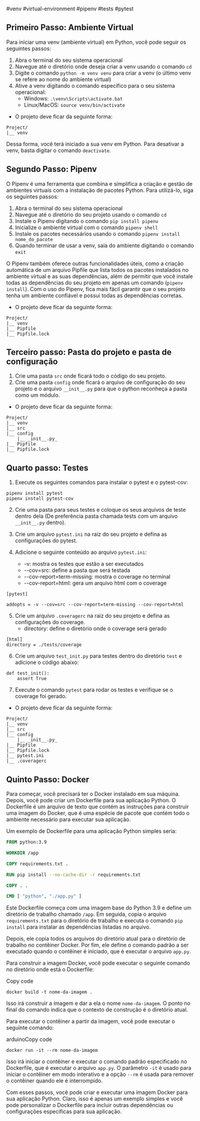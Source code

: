 #venv #virtual-environment #pipenv #tests #pytest

## Primeiro Passo: Ambiente Virtual

Para iniciar uma venv (ambiente virtual) em Python, você pode seguir os seguintes passos:

1.  Abra o terminal do seu sistema operacional
2.  Navegue até o diretório onde deseja criar a venv usando o comando `cd`
3.  Digite o comando `python -m venv venv` para criar a venv (o último venv se refere ao nome do ambiente virtual)
5.  Ative a venv digitando o comando específico para o seu sistema operacional:
    -   Windows: `.\venv\Scripts\activate.bat`
    -   Linux/MacOS: `source venv/bin/activate`

- O projeto deve ficar da seguinte forma:
```
Project/
|__ venv
```


Dessa forma, você terá iniciado a sua venv em Python. Para desativar a venv, basta digitar o comando `deactivate`.

## Segundo Passo: Pipenv

O Pipenv é uma ferramenta que combina e simplifica a criação e gestão de ambientes virtuais com a instalação de pacotes Python. Para utilizá-lo, siga os seguintes passos:

1.  Abra o terminal do seu sistema operacional
2.  Navegue até o diretório do seu projeto usando o comando `cd`
3.  Instale o Pipenv digitando o comando `pip install pipenv`
4.  Inicialize o ambiente virtual com o comando `pipenv shell`
5.  Instale os pacotes necessários usando o comando `pipenv install nome_do_pacote`
6.  Quando terminar de usar a venv, saia do ambiente digitando o comando `exit`

O Pipenv também oferece outras funcionalidades úteis, como a criação automática de um arquivo Pipfile que lista todos os pacotes instalados no ambiente virtual e as suas dependências, além de permitir que você instale todas as dependências do seu projeto em apenas um comando (`pipenv install`). Com o uso do Pipenv, fica mais fácil garantir que o seu projeto tenha um ambiente confiável e possui todas as dependências corretas.

- O projeto deve ficar da seguinte forma:
```
Project/
|__ venv
|__ Pipfile
|__ Pipfile.lock
```

## Terceiro passo: Pasta do projeto e pasta de configuração

1. Crie uma pasta `src` onde ficará todo o código do seu projeto.
2. Crie uma pasta `config` onde ficará o arquivo de configuração do seu projeto e o arquivo `__init__.py` para que o python reconheça a pasta como um módulo.

- O projeto deve ficar da seguinte forma:
```
Project/
|__ venv
|__ src
|__ config
    |__ _init__.py_
|__ Pipfile
|__ Pipfile.lock
```

## Quarto passo: Testes

1. Execute os seguintes comandos para instalar o pytest e o pytest-cov:

``` 
pipenv install pytest
pipenv install pytest-cov
```

2. Crie uma pasta para seus testes e coloque os seus arquivos de teste dentro dela (De preferência pasta chamada tests com um arquivo `__init__.py` dentro).

3. Crie um arquivo `pytest.ini` na raiz do seu projeto e defina as configurações do pytest.

4. Adicione o seguinte conteúdo ao arquivo `pytest.ini`:
    - -v: mostra os testes que estão a ser executados
    - --cov=src: define a pasta que será testada
    - --cov-report=term-missing: mostra o coverage no terminal
    - --cov-report=html: gera um arquivo html com o coverage
```
[pytest]

addopts = -v --cov=src --cov-report=term-missing --cov-report=html
```

5. Crie um arquivo `.coveragerc` na raiz do seu projeto e defina as configurações do coverage.
    - directory: define o diretório onde o coverage será gerado

```
[html]
directory = ./tests/coverage
```

6. Crie um arquivo  `test_init.py` para testes dentro do diretório `test` e adicione o código abaixo:

```
def test_init():
    assert True
```

7. Execute o comando `pytest` para rodar os testes e verifique se o coverage foi gerado.

- O projeto deve ficar da seguinte forma:
 
``` 
Project/
|__ venv
|__ src
|__ config
    |__ _init__.py_
|__ Pipfile
|__ Pipfile.lock
|__ pytest.ini
|__ .coveragerc
```

## Quinto Passo: Docker

Para começar, você precisará ter o Docker instalado em sua máquina. Depois, você pode criar um Dockerfile para sua aplicação Python. O Dockerfile é um arquivo de texto que contém as instruções para construir uma imagem do Docker, que é uma espécie de pacote que contém todo o ambiente necessário para executar sua aplicação.

Um exemplo de Dockerfile para uma aplicação Python simples seria:

```dockerfile
FROM python:3.9  

WORKDIR /app  

COPY requirements.txt .  

RUN pip install --no-cache-dir -r requirements.txt  

COPY . .  

CMD [ "python", "./app.py" ]
```

Este Dockerfile começa com uma imagem base do Python 3.9 e define um diretório de trabalho chamado `/app`. Em seguida, copia o arquivo `requirements.txt` para o diretório de trabalho e executa o comando `pip install` para instalar as dependências listadas no arquivo.

Depois, ele copia todos os arquivos do diretório atual para o diretório de trabalho no contêiner Docker. Por fim, ele define o comando padrão a ser executado quando o contêiner é iniciado, que é executar o arquivo `app.py`.

Para construir a imagem Docker, você pode executar o seguinte comando no diretório onde está o Dockerfile:

Copy code

`docker build -t nome-da-imagem .`

Isso irá construir a imagem e dar a ela o nome `nome-da-imagem`. O ponto no final do comando indica que o contexto de construção é o diretório atual.

Para executar o contêiner a partir da imagem, você pode executar o seguinte comando:

arduinoCopy code

`docker run -it --rm nome-da-imagem`

Isso irá iniciar o contêiner e executar o comando padrão especificado no Dockerfile, que é executar o arquivo `app.py`. O parâmetro `-it` é usado para iniciar o contêiner em modo interativo e a opção `--rm` é usada para remover o contêiner quando ele é interrompido.

Com esses passos, você pode criar e executar uma imagem Docker para sua aplicação Python. Claro, isso é apenas um exemplo simples e você pode personalizar o Dockerfile para incluir outras dependências ou configurações específicas para sua aplicação.